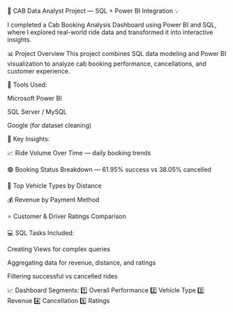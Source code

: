 🚖 CAB Data Analyst Project — SQL + Power BI Integration 💡

I  completed a Cab Booking Analysis Dashboard using Power BI and SQL, where I explored real-world ride data and transformed it into interactive insights.

📊 Project Overview
This project combines SQL data modeling and Power BI visualization to analyze cab booking performance, cancellations, and customer experience.

🧩 Tools Used:

Microsoft Power BI

SQL Server / MySQL

Google (for dataset cleaning)

🧠 Key Insights:

📈 Ride Volume Over Time — daily booking trends

🟢 Booking Status Breakdown — 61.95% success vs 38.05% cancelled

🚗 Top Vehicle Types by Distance

💰 Revenue by Payment Method

⭐ Customer & Driver Ratings Comparison

💻 SQL Tasks Included:

Creating Views for complex queries

Aggregating data for revenue, distance, and ratings

Filtering successful vs cancelled rides

📈 Dashboard Segments:
1️⃣ Overall Performance
2️⃣ Vehicle Type
3️⃣ Revenue
4️⃣ Cancellation
5️⃣ Ratings
